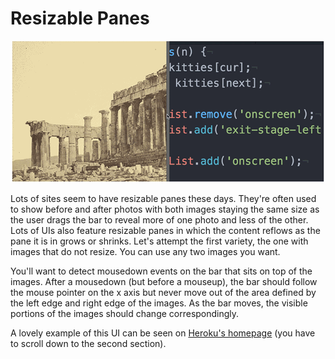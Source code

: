 # Resizable Panes

<img src="panes.gif">

Lots of sites seem to have resizable panes these days. They're often used to show before and after photos with both images staying the same size as the user drags the bar to reveal more of one photo and less of the other. Lots of UIs also feature resizable panes in which the content reflows as the pane it is in grows or shrinks. Let's attempt the first variety, the one with images that do not resize. You can use any two images you want.

You'll want to detect mousedown events on the bar that sits on top of the images. After a mousedown (but before a mouseup), the bar should follow the mouse pointer on the x axis but never move out of the area defined by the left edge and right edge of the images. As the bar moves, the visible portions of the images should change correspondingly.

A lovely example of this UI can be seen on <a href="https://www.heroku.com/">Heroku's homepage</a> (you have to scroll down to the second section).
